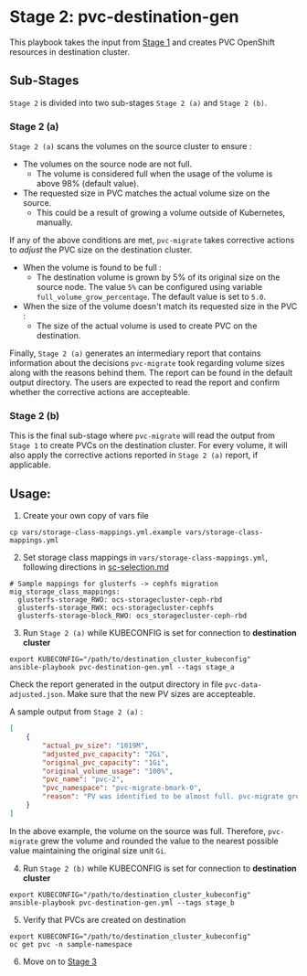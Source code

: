 # Stage 2: pvc-destination-gen

This playbook takes the input from [Stage 1](../1_pvc_data_gen) and creates PVC OpenShift resources in destination cluster.

## Sub-Stages

`Stage 2` is divided into two sub-stages `Stage 2 (a)` and `Stage 2 (b)`. 

### Stage 2 (a)

`Stage 2 (a)` scans the volumes on the source cluster to ensure :

* The volumes on the source node are not full.
  * The volume is considered full when the usage of the volume is above 98% (default value).
* The requested size in PVC matches the actual volume size on the source.
  * This could be a result of growing a volume outside of Kubernetes, manually.

If any of the above conditions are met, `pvc-migrate` takes corrective actions to _adjust_ the PVC size on the destination cluster. 

* When the volume is found to be full :
  * The destination volume is grown by 5% of its original size on the source node. The value `5%` can be configured using variable `full_volume_grow_percentage`. The default value is set to `5.0`.
* When the size of the volume doesn't match its requested size in the PVC :
  * The size of the actual volume is used to create PVC on the destination.

Finally, `Stage 2 (a)` generates an intermediary report that contains information about the decisions `pvc-migrate` took regarding volume sizes along with the reasons behind them. The report can be found in the default output directory. The users are expected to read the report and confirm whether the corrective actions are accepteable. 

### Stage 2 (b)

This is the final sub-stage where `pvc-migrate` will read the output from `Stage 1` to create PVCs on the destination cluster. For every volume, it will also apply the corrective actions reported in `Stage 2 (a)` report, if applicable. 

## Usage:

1. Create your own copy of vars file 
```
cp vars/storage-class-mappings.yml.example vars/storage-class-mappings.yml
```

2. Set storage class mappings in `vars/storage-class-mappings.yml`, following directions in [sc-selection.md](../docs/sc-selection.md)

```
# Sample mappings for glusterfs -> cephfs migration
mig_storage_class_mappings:
  glusterfs-storage_RWO: ocs-storagecluster-ceph-rbd
  glusterfs-storage_RWX: ocs-storagecluster-cephfs
  glusterfs-storage-block_RWO: ocs_storagecluster-ceph-rbd
```

3. Run `Stage 2 (a)` while KUBECONFIG is set for connection to **destination cluster**
```
export KUBECONFIG="/path/to/destination_cluster_kubeconfig"
ansible-playbook pvc-destination-gen.yml --tags stage_a
```
Check the report generated in the output directory in file `pvc-data-adjusted.json`. Make sure that the new PV sizes are accepteable. 

A sample output from `Stage 2 (a)` :

```json
[
    {
        "actual_pv_size": "1019M",
        "adjusted_pvc_capacity": "2Gi",
        "original_pvc_capacity": "1Gi",
        "original_volume_usage": "100%",
        "pvc_name": "pvc-2",
        "pvc_namespace": "pvc-migrate-bmark-0",
        "reason": "PV was identified to be almost full. pvc-migrate grew the original size by 5%."
    }
]
```

In the above example, the volume on the source was full. Therefore, `pvc-migrate` grew the volume and rounded the value to the nearest possible value maintaining the original size unit `Gi`. 

4. Run `Stage 2 (b)` while KUBECONFIG is set for connection to **destination cluster**
```
export KUBECONFIG="/path/to/destination_cluster_kubeconfig"
ansible-playbook pvc-destination-gen.yml --tags stage_b
```

5. Verify that PVCs are created on destination

```
export KUBECONFIG="/path/to/destination_cluster_kubeconfig"
oc get pvc -n sample-namespace
```

6. Move on to [Stage 3](../3_run_rsync)
